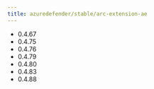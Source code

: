 ```yaml
---
title: azuredefender/stable/arc-extension-ae
---
```

- 0.4.67
- 0.4.75
- 0.4.76
- 0.4.79
- 0.4.80
- 0.4.83
- 0.4.88
